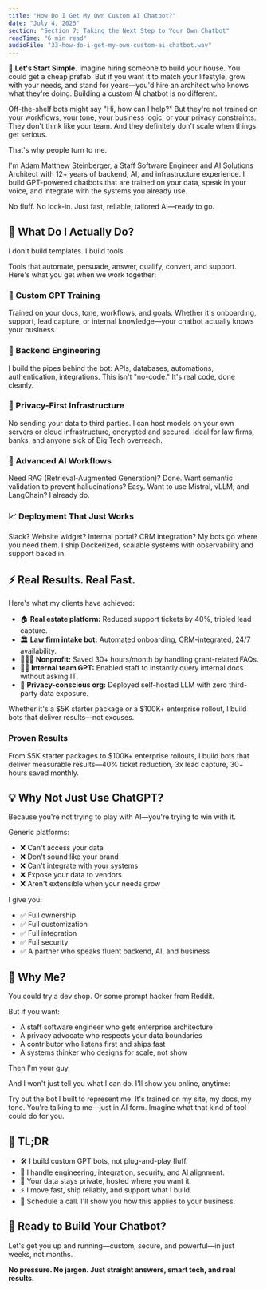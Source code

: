 ```yaml
---
title: "How Do I Get My Own Custom AI Chatbot?"
date: "July 4, 2025"
section: "Section 7: Taking the Next Step to Your Own Chatbot"
readTime: "6 min read"
audioFile: "33-how-do-i-get-my-own-custom-ai-chatbot.wav"
---
```


👋 **Let's Start Simple.** Imagine hiring someone to build your house. You could get a cheap prefab. But if you want it to match your lifestyle, grow with your needs, and stand for years—you'd hire an architect who knows what they're doing. Building a custom AI chatbot is no different.

Off-the-shelf bots might say "Hi, how can I help?" But they're not trained on your workflows, your tone, your business logic, or your privacy constraints. They don't think like your team. And they definitely don't scale when things get serious.

That's why people turn to me.

I'm Adam Matthew Steinberger, a Staff Software Engineer and AI Solutions Architect with 12+ years of backend, AI, and infrastructure experience. I build GPT-powered chatbots that are trained on your data, speak in your voice, and integrate with the systems you already use.

No fluff. No lock-in. Just fast, reliable, tailored AI—ready to go.

## 🧠 What Do I Actually Do?

I don't build templates. I build tools.

Tools that automate, persuade, answer, qualify, convert, and support. Here's what you get when we work together:

### 🔧 Custom GPT Training

Trained on your docs, tone, workflows, and goals. Whether it's onboarding, support, lead capture, or internal knowledge—your chatbot actually knows your business.

### 🧱 Backend Engineering

I build the pipes behind the bot: APIs, databases, automations, authentication, integrations. This isn't "no-code." It's real code, done cleanly.

### 🔐 Privacy-First Infrastructure

No sending your data to third parties. I can host models on your own servers or cloud infrastructure, encrypted and secured. Ideal for law firms, banks, and anyone sick of Big Tech overreach.

### 🤖 Advanced AI Workflows

Need RAG (Retrieval-Augmented Generation)? Done. Want semantic validation to prevent hallucinations? Easy. Want to use Mistral, vLLM, and LangChain? I already do.

### 📈 Deployment That Just Works

Slack? Website widget? Internal portal? CRM integration? My bots go where you need them. I ship Dockerized, scalable systems with observability and support baked in.

## ⚡ Real Results. Real Fast.

Here's what my clients have achieved:

- 🏠 **Real estate platform:** Reduced support tickets by 40%, tripled lead capture.
- 🏛️ **Law firm intake bot:** Automated onboarding, CRM-integrated, 24/7 availability.
- 🧑‍🤝‍🧑 **Nonprofit:** Saved 30+ hours/month by handling grant-related FAQs.
- 🧑‍💼 **Internal team GPT:** Enabled staff to instantly query internal docs without asking IT.
- 🔐 **Privacy-conscious org:** Deployed self-hosted LLM with zero third-party data exposure.

Whether it's a $5K starter package or a $100K+ enterprise rollout, I build bots that deliver results—not excuses.

### Proven Results

From $5K starter packages to $100K+ enterprise rollouts, I build bots that deliver measurable results—40% ticket reduction, 3x lead capture, 30+ hours saved monthly.

## 💡 Why Not Just Use ChatGPT?

Because you're not trying to play with AI—you're trying to win with it.

Generic platforms:

- ❌ Can't access your data
- ❌ Don't sound like your brand
- ❌ Can't integrate with your systems
- ❌ Expose your data to vendors
- ❌ Aren't extensible when your needs grow

I give you:

- ✅ Full ownership
- ✅ Full customization
- ✅ Full integration
- ✅ Full security
- ✅ A partner who speaks fluent backend, AI, and business

## 🎯 Why Me?

You could try a dev shop. Or some prompt hacker from Reddit.

But if you want:

- A staff software engineer who gets enterprise architecture
- A privacy advocate who respects your data boundaries
- A contributor who listens first and ships fast
- A systems thinker who designs for scale, not show

Then I'm your guy.

And I won't just tell you what I can do. I'll show you online, anytime:

Try out the bot I built to represent me. It's trained on my site, my docs, my tone. You're talking to me—just in AI form. Imagine what that kind of tool could do for you.

## 🧠 TL;DR

- 🛠️ I build custom GPT bots, not plug-and-play fluff.
- 🧠 I handle engineering, integration, security, and AI alignment.
- 🔐 Your data stays private, hosted where you want it.
- ⚡ I move fast, ship reliably, and support what I build.
- 💬 Schedule a call. I'll show you how this applies to your business.

## 🚀 Ready to Build Your Chatbot?

Let's get you up and running—custom, secure, and powerful—in just weeks, not months.

**No pressure. No jargon. Just straight answers, smart tech, and real results.**